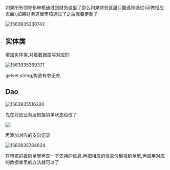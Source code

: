 如果所有领导都审核通过到财务这里了那么如果财务这里只能选择通过(可做相应页面),如果财务这里审核通过了之后就要走款了

![1563935230742](C:\Users\RuicyQuan\AppData\Roaming\Typora\typora-user-images\1563935230742.png)

## 实体类

增加实体类,对着数据库写对应的  

![1563935369371](C:\Users\RuicyQuan\AppData\Roaming\Typora\typora-user-images\1563935369371.png)

getset,string,构造有参无参,

## Dao

 ![1563935516220](C:\Users\RuicyQuan\AppData\Roaming\Typora\typora-user-images\1563935516220.png)

先在对应业务层把报销单状态给改了

![](https://sumomoriaty.oss-cn-beijing.aliyuncs.com/markdown/20190724103251.png)

再添加对应的支出记录

![1563935784624](C:\Users\RuicyQuan\AppData\Roaming\Typora\typora-user-images\1563935784624.png) 

在审核的报销单里再查一下支持的信息,再把相应的信息价到报销单里,再调用对应的数据库里的方法就可以了